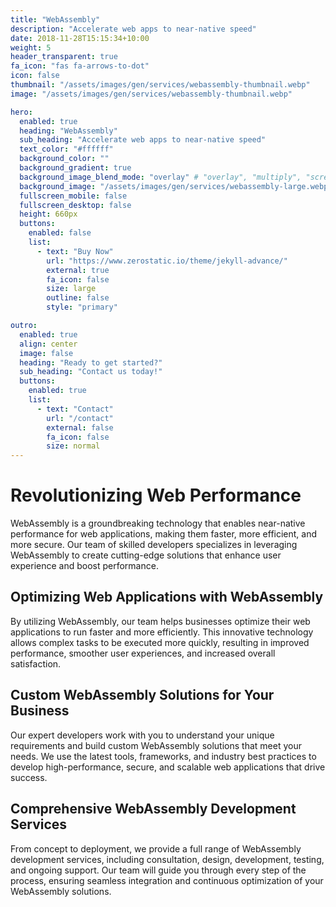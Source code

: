 ```yaml
---
title: "WebAssembly"
description: "Accelerate web apps to near-native speed"
date: 2018-11-28T15:15:34+10:00
weight: 5
header_transparent: true
fa_icon: "fas fa-arrows-to-dot"
icon: false
thumbnail: "/assets/images/gen/services/webassembly-thumbnail.webp"
image: "/assets/images/gen/services/webassembly-thumbnail.webp"

hero:
  enabled: true
  heading: "WebAssembly"
  sub_heading: "Accelerate web apps to near-native speed"
  text_color: "#ffffff"
  background_color: ""
  background_gradient: true
  background_image_blend_mode: "overlay" # "overlay", "multiply", "screen"
  background_image: "/assets/images/gen/services/webassembly-large.webp"
  fullscreen_mobile: false
  fullscreen_desktop: false
  height: 660px
  buttons:
    enabled: false
    list:
      - text: "Buy Now"
        url: "https://www.zerostatic.io/theme/jekyll-advance/"
        external: true
        fa_icon: false
        size: large
        outline: false
        style: "primary"

outro:
  enabled: true
  align: center
  image: false
  heading: "Ready to get started?"
  sub_heading: "Contact us today!"
  buttons:
    enabled: true
    list:
      - text: "Contact"
        url: "/contact"
        external: false
        fa_icon: false
        size: normal
---
```


# Revolutionizing Web Performance

WebAssembly is a groundbreaking technology that enables near-native performance for web applications, making them faster, more efficient, and more secure. Our team of skilled developers specializes in leveraging WebAssembly to create cutting-edge solutions that enhance user experience and boost performance.

## Optimizing Web Applications with WebAssembly

By utilizing WebAssembly, our team helps businesses optimize their web applications to run faster and more efficiently. This innovative technology allows complex tasks to be executed more quickly, resulting in improved performance, smoother user experiences, and increased overall satisfaction.

## Custom WebAssembly Solutions for Your Business

Our expert developers work with you to understand your unique requirements and build custom WebAssembly solutions that meet your needs. We use the latest tools, frameworks, and industry best practices to develop high-performance, secure, and scalable web applications that drive success.

## Comprehensive WebAssembly Development Services

From concept to deployment, we provide a full range of WebAssembly development services, including consultation, design, development, testing, and ongoing support. Our team will guide you through every step of the process, ensuring seamless integration and continuous optimization of your WebAssembly solutions.
